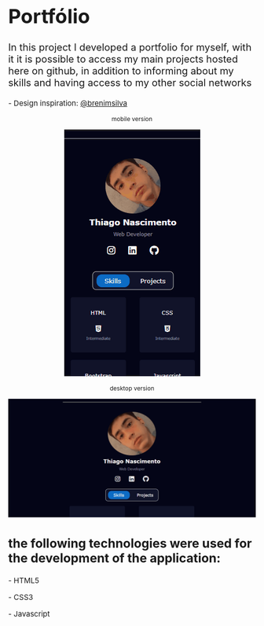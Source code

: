 <h1 style='font-size: 40px'>Portfólio</h1>
<p style='font-size: 20px'>In this project I developed a portfolio for myself, with it it is possible to access my main projects hosted here on github, in addition to informing about my skills and having access to my other social networks</p>
<p style='font-size: 15px'>- Design inspiration: <a href="https://github.com/brenimsilva">@brenimsilva</a></p> 

<p style='font-size: 12px' align='center'>mobile version</p>
<p align="center">
<img src="assets/web/mobile.gif"/>
<p style='font-size: 12px' align='center'>desktop version</p>
<p align="center">
<img src="assets/web/desktop.gif"/>
<h2 style='font-size: 25px'>the following technologies were used for the development of the application:</h2>
<p style='font-size: 15px'>- HTML5</p>
<p style='font-size: 15px'>- CSS3</p>
<p style='font-size: 15px'>- Javascript</p>